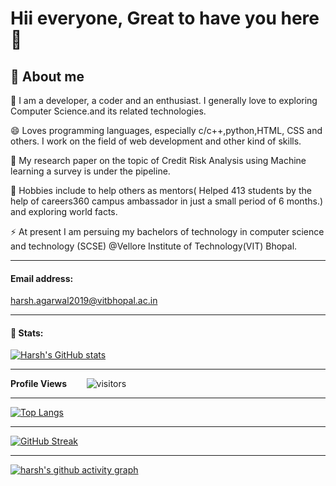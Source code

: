 # Hii everyone, Great to have you here :wave:
## 🌱 About me
🔭 I am a developer, a coder and an enthusiast. I generally love to exploring Computer Science.and its related technologies. 

😄 Loves programming languages, especially  c/c++,python,HTML, CSS and others. I work on the field of web development and other kind of skills. 

💬 My research paper on the topic of Credit Risk Analysis using Machine learning a survey is under the pipeline. 

👯 Hobbies include to help others as mentors( Helped 413 students by the help of careers360 campus ambassador in just a small period of 6 months.) and exploring world facts. 

⚡ At present I am persuing my bachelors of technology in computer science and technology (SCSE) @Vellore Institute of Technology(VIT) Bhopal. 

<hr>

#### Email address:

harsh.agarwal2019@vitbhopal.ac.in 

<hr>

#### 🌱 Stats:


[![Harsh's GitHub stats](https://github-readme-stats.vercel.app/api?username=harshagarwal94)](https://github.com/harshagarwal94/github-readme-stats)

<hr>


<!--  PROFILES VIEWS -->
**Profile Views**&nbsp;&nbsp;&nbsp;&nbsp;&nbsp;&nbsp;&nbsp;
![visitors](https://profile-counter.glitch.me/harshagarwal94/count.svg?align=center)


<hr>

[![Top Langs](https://github-readme-stats.vercel.app/api/top-langs/?username=harshagarwal94&layout=compact)](https://github.com/harshagarwal94/github-readme-stats)

<hr>

[![GitHub Streak](http://github-readme-streak-stats.herokuapp.com?user=harshagarwal94&theme=dark&hide_border=true&date_format=M%20j%5B%2C%20Y%5D)](https://git.io/streak-stats)

<hr>

<!-- ACTIVITY GRAPH TRACKER -->
<!--[![harsh's github activity graph](https://activity-graph.herokuapp.com/graph?username=harshagarwal94&theme=react-dark)](https://github.com/riti2409/github-readme-activity-graph)
-->
[![harsh's github activity graph](https://github-readme-activity-graph.cyclic.app/graph?username=harshagarwal94&theme=github-compact)](https://github.com/ashutosh00710/github-readme-activity-graph)


 
 
 
<!--
**harshagarwal94/harshagarwal94** is a ✨ _special_ ✨ repository because its `README.md` (this file) appears on your GitHub profile.

Here are some ideas to get you started:

- 🔭 I’m currently working on ...
- 🌱 I’m currently learning ...
- 👯 I’m looking to collaborate on ...
- 🤔 I’m looking for help with ...
- 💬 Ask me about ...
- 📫 How to reach me: ...
- 😄 Pronouns: ...
- ⚡ Fun fact: ...
-->
